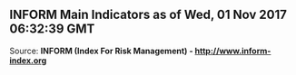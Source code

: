 ## INFORM Main Indicators as of Wed, 01 Nov 2017 06:32:39 GMT

Source: **INFORM (Index For Risk Management) - http://www.inform-index.org**